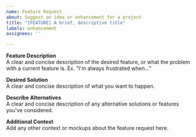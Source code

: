 ```yaml
---
name: Feature Request
about: Suggest an idea or enhancement for a project
title: "[FEATURE] A brief, descriptive title"
labels: enhancement
assignees: ''

---
```


**Feature Description**  
A clear and concise description of the desired feature, or what the problem with a current feature is. Ex. "I'm always frustrated when..."

**Desired Solution**  
A clear and concise description of what you want to happen.

**Describe Alternatives**  
A clear and concise description of any alternative solutions or features you've considered.

**Additional Context**  
Add any other context or mockups about the feature request here.
